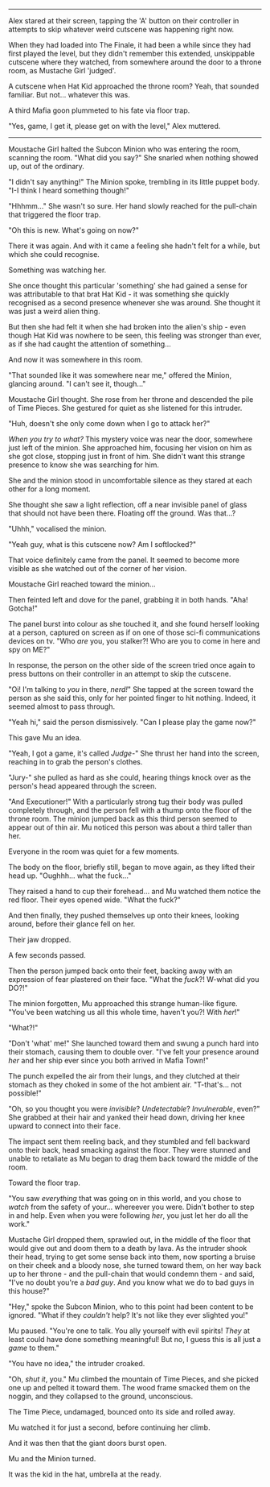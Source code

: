 ----

Alex stared at their screen, tapping the 'A' button on their controller in attempts to skip whatever weird cutscene was happening right now.

When they had loaded into The Finale, it had been a while since they had first played the level, but they didn't remember this extended, unskippable cutscene where they watched, from somewhere around the door to a throne room, as Mustache Girl 'judged'.

A cutscene when Hat Kid approached the throne room? Yeah, that sounded familiar. But not... whatever this was.

A third Mafia goon plummeted to his fate via floor trap.

"Yes, game, I get it, please get on with the level," Alex muttered.

----

Moustache Girl halted the Subcon Minion who was entering the room, scanning the room. "What did you say?" She snarled when nothing showed up, out of the ordinary.

"I didn't say anything!" The Minion spoke, trembling in its little puppet body. "I-I think I heard something though!"

"Hhhmm..." She wasn't so sure. Her hand slowly reached for the pull-chain that triggered the floor trap.

"Oh this is new. What's going on now?"

There it was again. And with it came a feeling she hadn't felt for a while, but which she could recognise.

Something was watching her.

She once thought this particular 'something' she had gained a sense for was attributable to that brat Hat Kid - it was something she quickly recognised as a second presence whenever she was around. She thought it was just a weird alien thing.

But then she had felt it when she had broken into the alien's ship - even though Hat Kid was nowhere to be seen, this feeling was stronger than ever, as if she had caught the attention of something...

And now it was somewhere in this room.

"That sounded like it was somewhere near me," offered the Minion, glancing around. "I can't see it, though..."

Moustache Girl thought. She rose from her throne and descended the pile of Time Pieces. She gestured for quiet as she listened for this intruder.

"Huh, doesn't she only come down when I go to attack her?"

*When you try to what?* This mystery voice was near the door, somewhere just left of the minion. She approached him, focusing her vision on him as she got close, stopping just in front of him. She didn't want this strange presence to know she was searching for him.

She and the minion stood in uncomfortable silence as they stared at each other for a long moment.

She thought she saw a light reflection, off a near invisible panel of glass that should not have been there. Floating off the ground. Was that...?

"Uhhh," vocalised the minion.

"Yeah guy, what is this cutscene now? Am I softlocked?"

That voice definitely came from the panel. It seemed to become more visible as she watched out of the corner of her vision.

Moustache Girl reached toward the minion...

Then feinted left and dove for the panel, grabbing it in both hands. "Aha! Gotcha!"

The panel burst into colour as she touched it, and she found herself looking at a person, captured on screen as if on one of those sci-fi communications devices on tv. "Who *are* you, you stalker?! Who are you to come in here and spy on ME?"

In response, the person on the other side of the screen tried once again to press buttons on their controller in an attempt to skip the cutscene.

"Oi! I'm talking to *you* in there, *nerd!*" She tapped at the screen toward the person as she said this, only for her pointed finger to hit nothing. Indeed, it seemed almost to pass through.

"Yeah hi," said the person dismissively. "Can I please play the game now?"

This gave Mu an idea.

"Yeah, I got a game, it's called *Judge-*" She thrust her hand into the screen, reaching in to grab the person's clothes.

"Jury-" she pulled as hard as she could, hearing things knock over as the person's head appeared through the screen.

"And Executioner!" With a particularly strong tug their body was pulled completely through, and the person fell with a thump onto the floor of the throne room. The minion jumped back as this third person seemed to appear out of thin air. Mu noticed this person was about a third taller than her.

Everyone in the room was quiet for a few moments.

The body on the floor, briefly still, began to move again, as they lifted their head up. "Oughhh... what the fuck..."

They raised a hand to cup their forehead... and Mu watched them notice the red floor. Their eyes opened wide. "What the fuck?"

And then finally, they pushed themselves up onto their knees, looking around, before their glance fell on her.

Their jaw dropped.

A few seconds passed.

Then the person jumped back onto their feet, backing away with an expression of fear plastered on their face. "What the *fuck*?! W-what did you DO?!"

The minion forgotten, Mu approached this strange human-like figure. "You've been watching us all this whole time, haven't you?! With *her*!"

"What?!" 

"Don't 'what' me!" She launched toward them and swung a punch hard into their stomach, causing them to double over. "I've felt your presence around *her* and her ship ever since you both arrived in Mafia Town!"

The punch expelled the air from their lungs, and they clutched at their stomach as they choked in some of the hot ambient air. "T-that's... not possible!"

"Oh, so you thought you were *invisible*? *Undetectable*? *Invulnerable*, even?" She grabbed at their hair and yanked their head down, driving her knee upward to connect into their face.

The impact sent them reeling back, and they stumbled and fell backward onto their back, head smacking against the floor. They were stunned and unable to retaliate as Mu began to drag them back toward the middle of the room.

Toward the floor trap.

"You saw *everything* that was going on in this world, and you chose to *watch* from the safety of your... whereever you were. Didn't bother to step in and help. Even when you were following *her*, you just let her do all the work."

Mustache Girl dropped them, sprawled out, in the middle of the floor that would give out and doom them to a death by lava. As the intruder shook their head, trying to get some sense back into them, now sporting a bruise on their cheek and a bloody nose, she turned toward them, on her way back up to her throne - and the pull-chain that would condemn them - and said, "I've no doubt you're a *bad guy*. And you know what we do to bad guys in this house?"

"Hey," spoke the Subcon Minion, who to this point had been content to be ignored. "What if they *couldn't* help? It's not like they ever slighted you!"

Mu paused. "You're one to talk. You ally yourself with evil spirits! *They* at least could have done something meaningful! But no, I guess this is all just a *game* to them."

"You have no idea," the intruder croaked.

"Oh, *shut it*, you." Mu climbed the mountain of Time Pieces, and she picked one up and pelted it toward them. The wood frame smacked them on the noggin, and they collapsed to the ground, unconscious.

The Time Piece, undamaged, bounced onto its side and rolled away.

Mu watched it for just a second, before continuing her climb.

And it was then that the giant doors burst open.

Mu and the Minion turned.

It was the kid in the hat, umbrella at the ready.